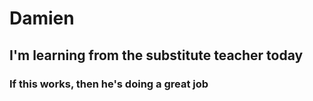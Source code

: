 # Damien
## I'm learning from the substitute teacher today
### If this works, then he's doing a great job
